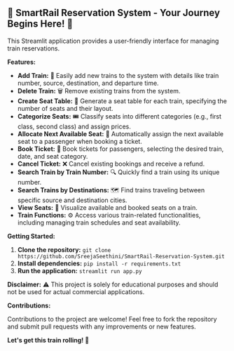 ## 🚄 SmartRail Reservation System - Your Journey Begins Here! 🚄

This Streamlit application provides a user-friendly interface for managing train reservations.  

**Features:**

* **Add Train:** 🚂  Easily add new trains to the system with details like train number, source, destination, and departure time.
* **Delete Train:** 🗑️ Remove existing trains from the system.
* **Create Seat Table:** 💺  Generate a seat table for each train, specifying the number of seats and their layout.
* **Categorize Seats:** 🎟️  Classify seats into different categories (e.g., first class, second class) and assign prices.
* **Allocate Next Available Seat:**  🤖  Automatically assign the next available seat to a passenger when booking a ticket.
* **Book Ticket:** 🎫  Book tickets for passengers, selecting the desired train, date, and seat category.
* **Cancel Ticket:** ❌  Cancel existing bookings and receive a refund.
* **Search Train by Train Number:** 🔍  Quickly find a train using its unique number.
* **Search Trains by Destinations:** 🗺️  Find trains traveling between specific source and destination cities.
* **View Seats:** 👀  Visualize available and booked seats on a train.
* **Train Functions:**  ⚙️  Access various train-related functionalities, including managing train schedules and seat availability.

**Getting Started:**

1. **Clone the repository:** `git clone https://github.com/SreejaSeethini/SmartRail-Reservation-System.git`
2. **Install dependencies:** `pip install -r requirements.txt`
3. **Run the application:** `streamlit run app.py`

**Disclaimer:**  ⚠️ This project is solely for educational purposes and should not be used for actual commercial applications.

**Contributions:**

Contributions to the project are welcome! Feel free to fork the repository and submit pull requests with any improvements or new features.

**Let's get this train rolling! 🚂** 
